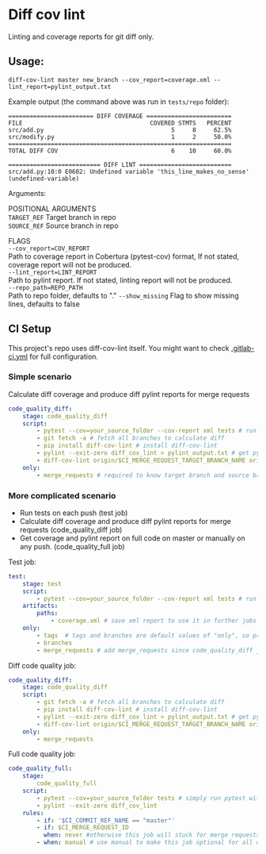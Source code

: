 # Diff cov lint

Linting and coverage reports for git diff only.

## Usage: 

```diff-cov-lint master new_branch --cov_report=coverage.xml --lint_report=pylint_output.txt```

Example output (the command above was run in `tests/repo` folder):
```
======================== DIFF COVERAGE ========================
FILE                                    COVERED STMTS   PERCENT
src/add.py                                    5     8     62.5%
src/modify.py                                 1     2     50.0%
===============================================================
TOTAL DIFF COV                                6    10     60.0%

========================== DIFF LINT ==========================
src/add.py:10:0 E0602: Undefined variable 'this_line_makes_no_sense' (undefined-variable)
```

Arguments:  

POSITIONAL ARGUMENTS  
    `TARGET_REF`
        Target branch in repo  
    `SOURCE_REF`
        Source branch in repo  

FLAGS  
    `--cov_report=COV_REPORT`  
        Path to coverage report in Cobertura (pytest-cov) format, If not stated, coverage report will not be produced.  
    `--lint_report=LINT_REPORT`  
        Path to pylint report. If not stated, linting report will not be produced.  
    `--repo_path=REPO_PATH`  
        Path to repo folder, defaults to "."
    `--show_missing`
        Flag to show missing lines, defaults to false

## CI Setup

This project's repo uses diff-cov-lint itself. You might want to check [.gitlab-ci.yml](https://gitlab.com/sVerentsov/diff-cov-lint/blob/master/.gitlab-ci.yml) for full configuration.

### Simple scenario  
Calculate diff coverage and produce diff pylint reports for merge requests 

```yaml
code_quality_diff: 
    stage: code_quality_diff
    script:
        - pytest --cov=your_source_folder --cov-report xml tests # run pytest and produce xml report
        - git fetch -a # fetch all branches to calculate diff
        - pip install diff-cov-lint # install diff-cov-lint
        - pylint --exit-zero diff_cov_lint > pylint_output.txt # get pylint report. --exit-zero needed for job not to fail if pylint give score less than 10.
        - diff-cov-lint origin/$CI_MERGE_REQUEST_TARGET_BRANCH_NAME origin/$CI_MERGE_REQUEST_SOURCE_BRANCH_NAME --cov_report coverage.xml --lint_report pylint_output.txt # run diff-cov-lint on diff between target branch and source branch.
    only:
        - merge_requests # required to know target branch and source branch
```

### More complicated scenario  
 - Run tests on each push (test job)
 - Calculate diff coverage and produce diff pylint reports for merge requests (code_quality_diff job)
 - Get coverage and pylint report on full code on master or manually on any push. (code_quality_full job)

Test job: 
```yaml
test: 
    stage: test
    script: 
        - pytest --cov=your_source_folder --cov-report xml tests # run pytest and produce xml report
    artifacts:
        paths: 
            - coverage.xml # save xml report to use it in further jobs
    only:
        - tags  # tags and branches are default values of "only", so preserve them
        - branches
        - merge_requests # add merge_requests since code_quality_diff job will use artifacts of this job
```

Diff code quality job:

```yaml
code_quality_diff: 
    stage: code_quality_diff
    script:
        - git fetch -a # fetch all branches to calculate diff
        - pip install diff-cov-lint # install diff-cov-lint
        - pylint --exit-zero diff_cov_lint > pylint_output.txt # get pylint report. --exit-zero needed for job not to fail if pylint give score less than 10.
        - diff-cov-lint origin/$CI_MERGE_REQUEST_TARGET_BRANCH_NAME origin/$CI_MERGE_REQUEST_SOURCE_BRANCH_NAME --cov_report coverage.xml --lint_report pylint_output.txt # run diff-cov-lint on diff between target branch and source branch. coverage.xml is used from the artifact.
    only:
        - merge_requests
```

Full code quality job:

```yaml
code_quality_full:
    stage:
        code_quality_full
    script:
        - pytest --cov=your_source_folder tests # simply run pytest with coverage and pylint as usual
        - pylint --exit-zero diff_cov_lint
    rules:
        - if: '$CI_COMMIT_REF_NAME == "master"'
        - if: $CI_MERGE_REQUEST_ID
          when: never #otherwise this job will stuck for merge requests
        - when: manual # use manual to make this job optional for all other pipelines. 
```